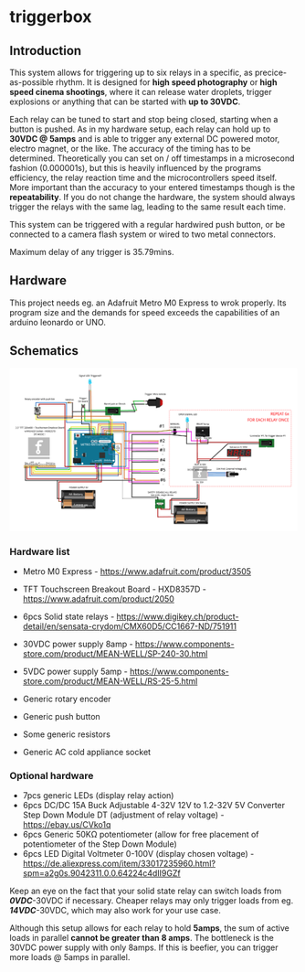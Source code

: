 # triggerbox

## Introduction

This system allows for triggering up to six relays in a specific, as precice-as-possible rhythm.
It is designed for **high speed photography** or **high speed cinema shootings**,
where it can release water droplets, trigger explosions or anything that can be started with **up to 30VDC**.

Each relay can be tuned to start and stop being closed, starting when a button is pushed.
As in my hardware setup, each relay can hold up to **30VDC @ 5amps** and is able to trigger any external DC powered motor, electro magnet, or the like.
The accuracy of the timing has to be determined. Theoretically you can set on / off timestamps in a microsecond fashion (0.000001s), but this is heavily influenced by the programs efficiency, the relay reaction time and the microcontrollers speed itself. More important than the accuracy to your entered timestamps though is the **repeatability**. If you do not change the hardware, the system should always trigger the relays with the same lag, leading to the same result each time.

This system can be triggered with a regular hardwired push button, or be connected to a camera flash system or wired to two metal connectors.

Maximum delay of any trigger is 35.79mins.


## Hardware

This project needs eg. an Adafruit Metro M0 Express to wrok properly. Its program size and the demands for speed exceeds the capabilities of an arduino leonardo or UNO.


## Schematics

![Schematics](./schematics/triggerbox.png)


### Hardware list

- Metro M0 Express - https://www.adafruit.com/product/3505
- TFT Touchscreen Breakout Board - HXD8357D - https://www.adafruit.com/product/2050
- 6pcs Solid state relays - https://www.digikey.ch/product-detail/en/sensata-crydom/CMX60D5/CC1667-ND/751911
- 30VDC power supply 8amp - https://www.components-store.com/product/MEAN-WELL/SP-240-30.html
- 5VDC power supply 5amp - https://www.components-store.com/product/MEAN-WELL/RS-25-5.html

- Generic rotary encoder
- Generic push button
- Some generic resistors
- Generic AC cold appliance socket

### Optional hardware
- 7pcs generic LEDs (display relay action)
- 6pcs DC/DC 15A Buck Adjustable 4-32V 12V to 1.2-32V 5V Converter Step Down Module DT (adjustment of relay voltage) - https://ebay.us/CVko1q
- 6pcs Generic 50KΩ potentiometer (allow for free placement of potentiometer of the Step Down Module)
- 6pcs LED Digital Voltmeter 0-100V (display chosen voltage) - https://de.aliexpress.com/item/33017235960.html?spm=a2g0s.9042311.0.0.64224c4dII9GZf

Keep an eye on the fact that your solid state relay can switch loads from ***0VDC***-30VDC if necessary.
Cheaper relays may only trigger loads from eg. ***14VDC***-30VDC, which may also work for your use case.

Although this setup allows for each relay to hold **5amps**, the sum of active loads in parallel **cannot be greater than 8 amps**.
The bottleneck is the 30VDC power supply with only 8amps. If this is beefier, you can trigger more loads @ 5amps in parallel.
